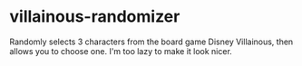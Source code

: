 # villainous-randomizer

Randomly selects 3 characters from the board game Disney Villainous, then allows you to choose one. I'm too lazy to make it look nicer.
